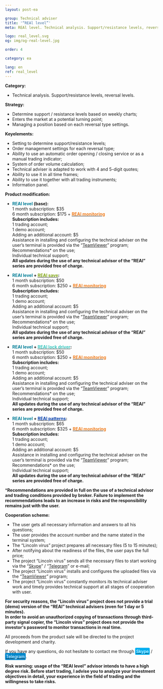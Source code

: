 ```yaml
---
layout: post-ea

group: Technical adviser
title: '“REAl level”'
meta: REAl level. Technical analysis. Support/resistance levels, reversal levels. All proceeds from the product sale will be directed to the project development and charity.

logo: real_level.svg
og: img/og-real-level.jpg

order: 4

category: ea

lang: en
ref: real_level
---
```


**Category:**
  - Technical analysis. Support/resistance levels, reversal levels.
  
**Strategy:**
  - Determine support / resistance levels based on weekly charts;
  - Enters the market at a potential turning point;
  - Managing a position based on each reversal type settings.
  
**Keyelements:**
  - Setting to determine support/resistance levels;
  - Order management settings for each reversal type;
  - Ability to use an automatic order opening / closing service or as a manual trading indicator;
  - System of order volume calculation;
  - Technical adviser is adapted to work with 4 and 5-digit quotes;
  - Ability to use it in all time frames;
  - Ability to use it together with all trading instruments;
  - Information panel.
  
**Product modification:**

  - **<span style="color:#007e97">REAl level</span> (base):**  
  1 month subscription: $35  
  6 month subscription: $175 + **<a href="https://lincolnvirus.com/projects/forex/real_monitoring.html" target="_blank"><span style="color:#f07e20">REAl monitoring</span></a>**  
  **Subscription includes:**  
  1 trading account;  
  1 demo account;  
  Adding an additional account: $5  
  Assistance in installing and configuring the technical adviser on the user’s terminal is provided via the “<a href="https://www.teamviewer.com/" target="_blank">TeamViewer</a>” program;  
  Recommendations* on the use;  
  Individual technical support;  
  **All updates during the use of any technical advisor of the “REAl” series are provided free of charge.**
  
  - **<span style="color:#007e97">REAl level</span> + <a href="https://lincolnvirus.com/projects/forex/real_save.html" target="_blank"><span style="color:#81a614">REAl save</span></a>:**  
  1 month subscription: $50  
  6 month subscription: $250 + **<a href="https://lincolnvirus.com/projects/forex/real_monitoring.html" target="_blank"><span style="color:#f07e20">REAl monitoring</span></a>**  
  **Subscription includes:**  
  1 trading account;  
  1 demo account;  
  Adding an additional account: $5  
  Assistance in installing and configuring the technical adviser on the user’s terminal is provided via the “<a href="https://www.teamviewer.com/" target="_blank">TeamViewer</a>” program;  
  Recommendations* on the use;  
  Individual technical support;  
  **All updates during the use of any technical advisor of the “REAl” series are provided free of charge.**
  
  - **<span style="color:#007e97">REAl level</span> + <a href="https://lincolnvirus.com/projects/forex/real_lock_driver.html" target="_blank"><span style="color:#39c6be">REAl lock driver</span></a>:**  
  1 month subscription: $50  
  6 month subscription: $250 + **<a href="https://lincolnvirus.com/projects/forex/real_monitoring.html" target="_blank"><span style="color:#f07e20">REAl monitoring</span></a>**  
  **Subscription includes:**  
  1 trading account;  
  1 demo account;  
  Adding an additional account: $5  
  Assistance in installing and configuring the technical adviser on the user’s terminal is provided via the “<a href="https://www.teamviewer.com/" target="_blank">TeamViewer</a>” program;  
  Recommendations* on the use;  
  Individual technical support;  
  **All updates during the use of any technical advisor of the “REAl” series are provided free of charge.**
  
  - **<span style="color:#007e97">REAl level</span> + <a href="https://lincolnvirus.com/projects/forex/real_patterns.html" target="_blank"><span style="color:#033da9">REAl patterns</span></a>:**  
  1 month subscription: $65  
  6 month subscription: $325 + **<a href="https://lincolnvirus.com/projects/forex/real_monitoring.html" target="_blank"><span style="color:#f07e20">REAl monitoring</span></a>**  
  **Subscription includes:**  
  1 trading account;  
  1 demo account;  
  Adding an additional account: $5  
  Assistance in installing and configuring the technical adviser on the user’s terminal is provided via the “<a href="https://www.teamviewer.com/" target="_blank">TeamViewer</a>” program;  
  Recommendations* on the use;  
  Individual technical support;  
  **All updates during the use of any technical advisor of the “REAl” series are provided free of charge.**
  
  ***Recommendations are provided in full on the use of a technical advisor and trading conditions provided by broker. Failure to implement the recommendations leads to an increase in risks and the responsibility remains just with the user.**
  
  **Cooperation scheme:**
  
- The user gets all necessary information and answers to all his questions;  
- The user provides the account number and the name stated in the terminal system;  
- The “Lincoln virus” project prepares all necessary files (5 to 15 minutes);  
- After notifying about the readiness of the files, the user pays the full price;  
- The project “Lincoln virus” sends all the necessary files to start working via the “<a href="skype:chutkoy89?call" target="_blank">Skype</a>” / “<a href="https://t.me/chutkoy" target="_blank">Telegram</a>” or e-mail;  
- The project “Lincoln virus” installs and configures the uploaded files via the “<a href="https://www.teamviewer.com/" target="_blank">TeamViewer</a>” program;  
- The project “Lincoln virus” constantly monitors its technical adviser work and timely provides technical support at all stages of cooperation with user.  

**For security reasons, the “Lincoln virus” project does not provide a trial (demo) version of the “REAl” technical advisers (even for 1 day or 5 minutes).**  
**In order to avoid an unauthorized copying of transactions through third-party signal copier, the “Lincoln virus” project does not provide the investor's password to monitor transactions in real time.**  

All proceeds from the product sale will be directed to the project development and charity.  

If you have any questions, do not hesitate to contact me through <a href="skype:chutkoy89?call" target="_blank"><span style="background-color:#00aff0; color:white; padding:3px; border-radius: 3px">Skype</span></a> / <a href="https://t.me/chutkoy" target="_blank"><span style="background-color:#0088cc; color:white; padding:3px; border-radius: 3px">Telegram</span></a>.  

**Risk warning: usage of the “REAl level” advisor intends to have a high degree risk. Before start trading, I advise you to analyze your investment objectives in detail, your experience in the field of trading and the willingness to take risks.**
